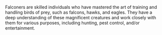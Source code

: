 Falconers are skilled individuals who have mastered the art of training and handling birds of prey, such as falcons, hawks, and eagles. They have a deep understanding of these magnificent creatures and work closely with them for various purposes, including hunting, pest control, and/or entertainment.